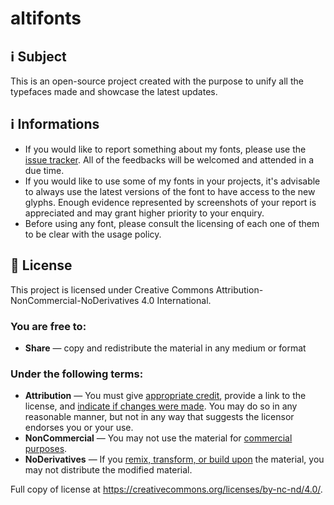 # altifonts

## ℹ️ Subject
This is an open-source project created with the purpose to unify all the typefaces made and showcase the latest updates.

## ℹ️ Informations
- If you would like to report something about my fonts, please use the [issue tracker](https://github.com/Jeiii20/altifonts/issues). All of the feedbacks will be welcomed and attended in a due time.
- If you would like to use some of my fonts in your projects, it's advisable to always use the latest versions of the font to have access to the new glyphs. Enough evidence represented by screenshots of your report is appreciated and may grant higher priority to your enquiry.
- Before using any font, please consult the licensing of each one of them to be clear with the usage policy.

## 📖 License
This project is licensed under Creative Commons Attribution-NonCommercial-NoDerivatives 4.0 International.

### You are free to:
- **Share** — copy and redistribute the material in any medium or format

### Under the following terms:
- **Attribution** — You must give [appropriate credit](https://creativecommons.org/licenses/by-nc-nd/4.0/deed.en#ref-appropriate-credit), provide a link to the license, and [indicate if changes were made](https://creativecommons.org/licenses/by-nc-nd/4.0/deed.en#ref-indicate-changes). You may do so in any reasonable manner, but not in any way that suggests the licensor endorses you or your use.
- **NonCommercial** — You may not use the material for [commercial purposes](https://creativecommons.org/licenses/by-nc-nd/4.0/deed.en#ref-commercial-purposes).
- **NoDerivatives** — If you [remix, transform, or build upon](https://creativecommons.org/licenses/by-nc-nd/4.0/deed.en#ref-some-kinds-of-mods) the material, you may not distribute the modified material.

Full copy of license at https://creativecommons.org/licenses/by-nc-nd/4.0/.
